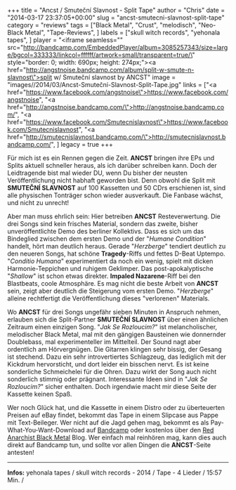 +++
title = "Ancst / Smuteční Slavnost - Split Tape"
author = "Chris"
date = "2014-03-17 23:37:05+00:00"
slug = "ancst-smutecni-slavnost-split-tape"
category = "reviews"
tags = ["Black Metal", "Crust", "melodisch", "Neo-Black Metal", "Tape-Reviews", ]
labels = ["skull witch records", "yehonala tapes", ]
player = "<iframe seamless=\"\" src=\"http://bandcamp.com/EmbeddedPlayer/album=3085257343/size=large/bgcol=333333/linkcol=ffffff/artwork=small/transparent=true/\" style=\"border: 0; width: 690px; height: 274px;\"><a href=\"http://angstnoise.bandcamp.com/album/split-w-smute-n-slavnost\">split w/ Smuteční slavnost by ANCST</a></iframe>"
image = "images//2014/03/Ancst-Smuteční-Slavnost-Split-Tape.jpg"
links = ["<a href=\"https://www.facebook.com/angstnoise\">https://www.facebook.com/angstnoise</a>", "<a href=\"http://angstnoise.bandcamp.com/\">http://angstnoise.bandcamp.com/</a>", "<a href=\"https://www.facebook.com/Smutecnislavnost\">https://www.facebook.com/Smutecnislavnost</a>", "<a href=\"http://smutecnislavnost.bandcamp.com/\">http://smutecnislavnost.bandcamp.com/</a>", ]
legacy = true
+++

Für mich ist es ein Rennen gegen die Zeit. **ANCST** bringen ihre EPs und Splits aktuell schneller heraus, als ich darüber schreiben kann. Doch der Leidtragende bist mal wieder DU, wenn Du bisher der neusten Veröffentlichung nicht habhaft geworden bist. Denn obwohl die Split mit **SMUTEČNÍ SLAVNOST** auf 100 Kassetten und 50 CDrs erschienen ist, sind alle physischen Tonträger schon wieder ausverkauft. Die Fanbase wächst, und nicht zu unrecht!

Aber man muss ehrlich sein: Hier betreiben **ANCST** Resteverwertung. Die drei Songs sind kein frisches Material, sondern das zweite, bisher unveröffentlichte Demo des berliner Kollektivs. Dass es sich um das Bindeglied zwischen dem ersten Demo und der "_Humane Condition_" handelt, hört man deutlich heraus. Gerade "_Herzberge_" tendiert deutlich zu den neueren Songs, hat schöne **Tragedy**-Riffs und fettes D-Beat Uptempo. "_Conditio Humana_" experimentiert da noch ein wenig, spielt mit dicken Harmonie-Teppichen und ruhigem Geklimper. Das post-apokalyptische "_Shallow_" ist schon etwas direkter. **Impaled Nazarene**-Riff bei den Blastbeats, coole Atmosphäre. Es mag nicht die beste Arbeit von **ANCST** sein, zeigt aber deutlich die Steigerung vom ersten Demo. "_Herzberge_" alleine rechtfertigt die Veröffentlichung dieses "verlorenen" Materials.

Wo **ANCST** für drei Songs ungefähr sieben Minuten in Anspruch nehmen, erlauben sich die Split-Partner **SMUTEČNÍ SLAVNOST** über einen ähnlichen Zeitraum einen einzigen Song. "_Jak Se Rozloucim?_" ist melancholischer, melodischer Black Metal, mal mit den gängigen Bausteinen wie donnernder Doublebass, mal experimenteller im Mittelteil. Der Sound nagt aber ordentlich am Hörvergnügen. Die Gitarren klingen sehr bissig, der Gesang ist stechend. Dazu ein sehr introvertiertes Schlagzeug, das lediglich mit der Kickdrum hervorsticht, und dort leider ein bisschen nervt. Es ist keine sonderliche Schmeichelei für die Ohren. Dazu wirkt der Song auch nicht sonderlich stimmig oder prägnant. Interessante Ideen sind in "_Jak Se Rozloucim?_" sicher enthalten. Doch irgendwie macht mir diese Seite der Kassette keinen Spaß.

Wer noch Glück hat, und die Kassette in einem Distro oder zu überteuerten Preisen auf eBay findet, bekommt das Tape in einem Slipcase aus Pappe mit Text-Beileger. Wer nicht auf die Jagd gehen mag, bekommt es als Pay-What-You-Want-Download auf <a href="http://angstnoise.bandcamp.com/">Bandcamp</a> oder kostenlos über den <a href="http://r-a-b-m.blogspot.de/2014/03/ancst-smutecni-slavnost-split-2014.html">Red Anarchist Black Metal</a> Blog. Wer einfach mal reinhören mag, kann dies auch direkt auf Bandcamp tun, und sollte vor allen Dingen die **ANCST**-Seite antesten!





---
**Infos:**
yehonala tapes / skull witch records - 2014 / 
Tape - 4 Lieder / 15:57 Min. / 
